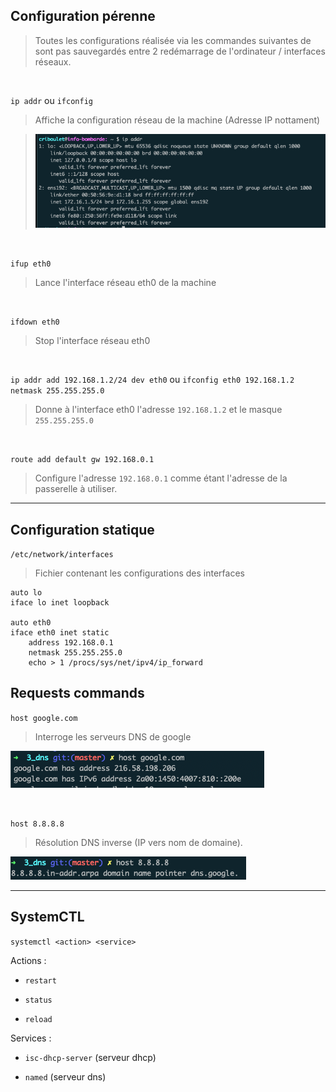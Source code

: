 ## Configuration pérenne

> Toutes les configurations réalisée via les commandes suivantes de sont pas sauvegardés entre 2 redémarrage de l'ordinateur / interfaces réseaux.

</br>

`ip addr` ou `ifconfig` 

> Affiche la configuration réseau de la machine (Adresse IP nottament)

> ![](./assets/2022-01-20-18-39-25-image.png)

</br>

`ifup eth0`

> Lance l'interface réseau eth0 de la machine

</br>

`ifdown eth0`

> Stop l'interface réseau eth0

</br>

`ip addr add 192.168.1.2/24 dev eth0` ou `ifconfig eth0 192.168.1.2 netmask 255.255.255.0`

> Donne à l'interface eth0 l'adresse `192.168.1.2` et le masque `255.255.255.0`

</br>

`route add default gw 192.168.0.1`

> Configure l'adresse `192.168.0.1` comme étant l'adresse de la passerelle à utiliser.

***

## Configuration statique

`/etc/network/interfaces`

> Fichier contenant les configurations des interfaces

```
auto lo
iface lo inet loopback

auto eth0 
iface eth0 inet static
    address 192.168.0.1
    netmask 255.255.255.0
    echo > 1 /procs/sys/net/ipv4/ip_forward
```

## Requests commands

`host google.com`

> Interroge les serveurs DNS de google

![](./assets/2022-01-20-18-38-15-image.png)

</br>

`host 8.8.8.8`

> Résolution DNS inverse (IP vers nom de domaine).

![](./assets/2022-01-20-18-41-32-image.png)

---

## SystemCTL

`systemctl <action> <service>`

Actions :

- `restart`

- `status`

- `reload`

Services :

- `isc-dhcp-server` (serveur dhcp)

- `named` (serveur dns)
